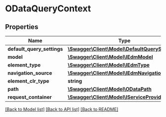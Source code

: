 # ODataQueryContext

## Properties
Name | Type | Description | Notes
------------ | ------------- | ------------- | -------------
**default_query_settings** | [**\Swagger\Client\Model\DefaultQuerySettings**](DefaultQuerySettings.md) |  | [optional] 
**model** | [**\Swagger\Client\Model\IEdmModel**](IEdmModel.md) |  | [optional] 
**element_type** | [**\Swagger\Client\Model\IEdmType**](IEdmType.md) |  | [optional] 
**navigation_source** | [**\Swagger\Client\Model\IEdmNavigationSource**](IEdmNavigationSource.md) |  | [optional] 
**element_clr_type** | **string** |  | [optional] 
**path** | [**\Swagger\Client\Model\ODataPath**](ODataPath.md) |  | [optional] 
**request_container** | [**\Swagger\Client\Model\IServiceProvider**](IServiceProvider.md) |  | [optional] 

[[Back to Model list]](../../README.md#documentation-for-models) [[Back to API list]](../../README.md#documentation-for-api-endpoints) [[Back to README]](../../README.md)

